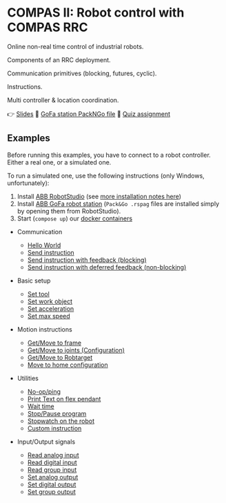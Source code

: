 # COMPAS II: Robot control with COMPAS RRC

Online non-real time control of industrial robots.

Components of an RRC deployment.

Communication primitives (blocking, futures, cyclic).

Instructions.

Multi controller & location coordination.

👉 [Slides](https://docs.google.com/presentation/d/1dLaqzAVe4KJIF0qUSySq08IEOWcyTXgnXLCuTqLFaGk/edit?usp=sharing)
🤖 [GoFa station PackNGo file](https://nextcloud.ethz.ch/s/ngy7Hz2AK6dLPrR)
📜 [Quiz assignment](https://forms.gle/yaVm9z7XSexmf6pZ9)

## Examples

Before running this examples, you have to connect to a robot controller. Either a real one, or a simulated one.

To run a simulated one, use the following instructions (only Windows, unfortunately):

1. Install [ABB RobotStudio](https://new.abb.com/products/robotics/robotstudio) (see [more installation notes here](https://github.com/compas-rrc/compas_rrc_start#robotstudio))
2. Install [ABB GoFa robot station](https://nextcloud.ethz.ch/s/ngy7Hz2AK6dLPrR) (`Pack&Go .rspag` files are installed simply by opening them from RobotStudio).
3. Start (`compose up`) our [docker containers](../docker/gofa-noetic/docker-compose.yml)

* Communication
  * [Hello World](701_hello_world.py)
  * [Send instruction](702_send.py)
  * [Send instruction with feedback (blocking)](703_send_and_wait.py)
  * [Send instruction with deferred feedback (non-blocking)](704_send_and_wait_in_the_future.py)

* Basic setup
  * [Set tool](705_set_tool.py)
  * [Set work object](706_set_work_object.py)
  * [Set acceleration](707_set_acceleration.py)
  * [Set max speed](708_set_max_speed.py)

* Motion instructions
  * [Get/Move to frame](709_get_and_move_to_frames.py)
  * [Get/Move to joints (Configuration)](710_get_and_move_to_joints.py)
  * [Get/Move to Robtarget](711_get_and_move_to_robtarget.py)
  * [Move to home configuration](712_move_to_home.py)

* Utilities
  * [No-op/ping](713_no-op.py)
  * [Print Text on flex pendant](714_print_text.py)
  * [Wait time](715_wait_time.py)
  * [Stop/Pause program](716_stop.py)
  * [Stopwatch on the robot](717_watch.py)
  * [Custom instruction](718_custom_instruction.py)

* Input/Output signals
  * [Read analog input](719_input_analog.py)
  * [Read digital input](720_input_digital.py)
  * [Read group input](721_input_group.py)
  * [Set analog output](722_output_analog.py)
  * [Set digital output](723_output_digital.py)
  * [Set group output](724_output_group.py)

